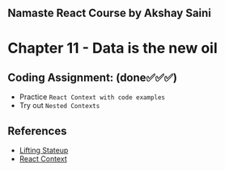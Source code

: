 ## Namaste React Course by Akshay Saini
# Chapter 11 - Data is the new oil


## Coding Assignment: (done✅✅✅)
- Practice `React Context with code examples`
- Try out `Nested Contexts`


## References
- [Lifting Stateup](https://legacy.reactjs.org/docs/lifting-state-up.html)
- [React Context](https://legacy.reactjs.org/docs/context.html)